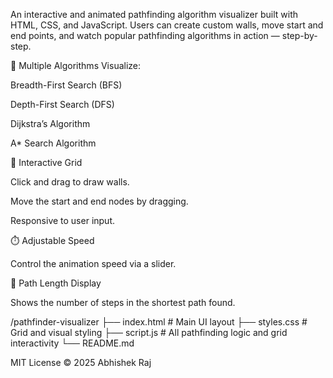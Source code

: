 An interactive and animated pathfinding algorithm visualizer built with HTML, CSS, and JavaScript. Users can create custom walls, move start and end points, and watch popular pathfinding algorithms in action — step-by-step.

🔁 Multiple Algorithms
Visualize:

Breadth-First Search (BFS)

Depth-First Search (DFS)

Dijkstra’s Algorithm

A* Search Algorithm

🎯 Interactive Grid

Click and drag to draw walls.

Move the start and end nodes by dragging.

Responsive to user input.

⏱️ Adjustable Speed

Control the animation speed via a slider.

📏 Path Length Display

Shows the number of steps in the shortest path found. 


/pathfinder-visualizer
├── index.html         # Main UI layout
├── styles.css         # Grid and visual styling
├── script.js          # All pathfinding logic and grid interactivity
└── README.md 



MIT License
© 2025 Abhishek Raj
